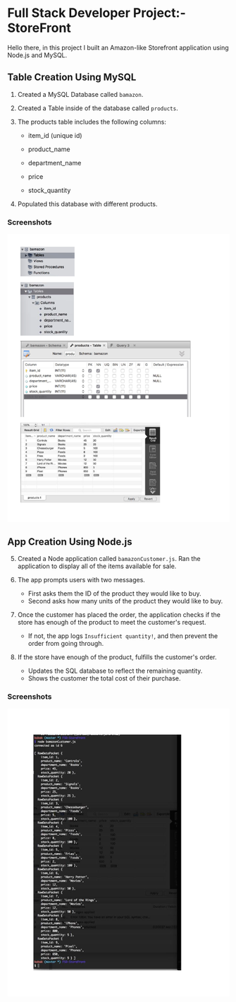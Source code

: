# Full Stack Developer Project:-StoreFront
Hello there, in this project I built an Amazon-like Storefront application using Node.js and MySQL.

## Table Creation Using MySQL

1. Created a MySQL Database called `bamazon`.

2. Created a Table inside of the database called `products`.

3. The products table includes the following columns:

   * item_id (unique id)

   * product_name 

   * department_name

   * price

   * stock_quantity

4. Populated this database with different products.

### Screenshots

<img src="Table.png" alt="Table creation">

## App Creation Using Node.js

5. Created a Node application called `bamazonCustomer.js`. Ran the application to display all of the items available for sale. 

6. The app prompts users with two messages.

   * First asks them the ID of the product they would like to buy.
   * Second asks how many units of the product they would like to buy.

7. Once the customer has placed the order, the application checks if the store has enough of the product to meet the customer's request.

   * If not, the app logs `Insufficient quantity!`, and then prevent the order from going through.

8. If the store have enough of the product, fulfills the customer's order.
   * Updates the SQL database to reflect the remaining quantity.
   * Shows the customer the total cost of their purchase.

### Screenshots

<img src="Result.png" alt="Table creation">